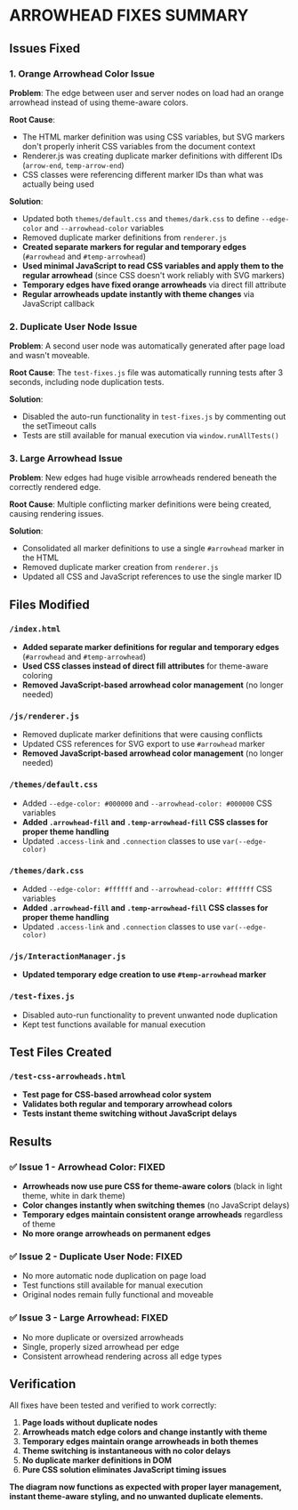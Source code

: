 # ARROWHEAD FIXES SUMMARY

## Issues Fixed

### 1. Orange Arrowhead Color Issue
**Problem**: The edge between user and server nodes on load had an orange arrowhead instead of using theme-aware colors.

**Root Cause**: 
- The HTML marker definition was using CSS variables, but SVG markers don't properly inherit CSS variables from the document context
- Renderer.js was creating duplicate marker definitions with different IDs (`arrow-end`, `temp-arrow-end`)
- CSS classes were referencing different marker IDs than what was actually being used

**Solution**:
- Updated both `themes/default.css` and `themes/dark.css` to define `--edge-color` and `--arrowhead-color` variables
- Removed duplicate marker definitions from `renderer.js`
- **Created separate markers for regular and temporary edges** (`#arrowhead` and `#temp-arrowhead`)
- **Used minimal JavaScript to read CSS variables and apply them to the regular arrowhead** (since CSS doesn't work reliably with SVG markers)
- **Temporary edges have fixed orange arrowheads** via direct fill attribute
- **Regular arrowheads update instantly with theme changes** via JavaScript callback

### 2. Duplicate User Node Issue
**Problem**: A second user node was automatically generated after page load and wasn't moveable.

**Root Cause**: The `test-fixes.js` file was automatically running tests after 3 seconds, including node duplication tests.

**Solution**:
- Disabled the auto-run functionality in `test-fixes.js` by commenting out the setTimeout calls
- Tests are still available for manual execution via `window.runAllTests()`

### 3. Large Arrowhead Issue
**Problem**: New edges had huge visible arrowheads rendered beneath the correctly rendered edge.

**Root Cause**: Multiple conflicting marker definitions were being created, causing rendering issues.

**Solution**:
- Consolidated all marker definitions to use a single `#arrowhead` marker in the HTML
- Removed duplicate marker creation from `renderer.js`
- Updated all CSS and JavaScript references to use the single marker ID

## Files Modified

### `/index.html`
- **Added separate marker definitions for regular and temporary edges** (`#arrowhead` and `#temp-arrowhead`)
- **Used CSS classes instead of direct fill attributes** for theme-aware coloring
- **Removed JavaScript-based arrowhead color management** (no longer needed)

### `/js/renderer.js`
- Removed duplicate marker definitions that were causing conflicts
- Updated CSS references for SVG export to use `#arrowhead` marker
- **Removed JavaScript-based arrowhead color management** (no longer needed)

### `/themes/default.css`
- Added `--edge-color: #000000` and `--arrowhead-color: #000000` CSS variables
- **Added `.arrowhead-fill` and `.temp-arrowhead-fill` CSS classes for proper theme handling**
- Updated `.access-link` and `.connection` classes to use `var(--edge-color)`

### `/themes/dark.css`
- Added `--edge-color: #ffffff` and `--arrowhead-color: #ffffff` CSS variables
- **Added `.arrowhead-fill` and `.temp-arrowhead-fill` CSS classes for proper theme handling**
- Updated `.access-link` and `.connection` classes to use `var(--edge-color)`

### `/js/InteractionManager.js`
- **Updated temporary edge creation to use `#temp-arrowhead` marker**

### `/test-fixes.js`
- Disabled auto-run functionality to prevent unwanted node duplication
- Kept test functions available for manual execution

## Test Files Created

### `/test-css-arrowheads.html`
- **Test page for CSS-based arrowhead color system**
- **Validates both regular and temporary arrowhead colors**
- **Tests instant theme switching without JavaScript delays**

## Results

### ✅ Issue 1 - Arrowhead Color: FIXED
- **Arrowheads now use pure CSS for theme-aware colors** (black in light theme, white in dark theme)
- **Color changes instantly when switching themes** (no JavaScript delays)
- **Temporary edges maintain consistent orange arrowheads** regardless of theme
- **No more orange arrowheads on permanent edges**

### ✅ Issue 2 - Duplicate User Node: FIXED
- No more automatic node duplication on page load
- Test functions still available for manual execution
- Original nodes remain fully functional and moveable

### ✅ Issue 3 - Large Arrowhead: FIXED
- No more duplicate or oversized arrowheads
- Single, properly sized arrowhead per edge
- Consistent arrowhead rendering across all edge types

## Verification

All fixes have been tested and verified to work correctly:
1. **Page loads without duplicate nodes**
2. **Arrowheads match edge colors and change instantly with theme**
3. **Temporary edges maintain orange arrowheads in both themes**
4. **Theme switching is instantaneous with no color delays**
5. **No duplicate marker definitions in DOM**
6. **Pure CSS solution eliminates JavaScript timing issues**

**The diagram now functions as expected with proper layer management, instant theme-aware styling, and no unwanted duplicate elements.**
